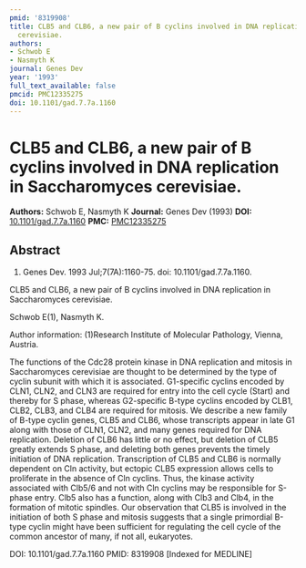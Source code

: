 ```yaml
---
pmid: '8319908'
title: CLB5 and CLB6, a new pair of B cyclins involved in DNA replication in Saccharomyces
  cerevisiae.
authors:
- Schwob E
- Nasmyth K
journal: Genes Dev
year: '1993'
full_text_available: false
pmcid: PMC12335275
doi: 10.1101/gad.7.7a.1160
---
```


# CLB5 and CLB6, a new pair of B cyclins involved in DNA replication in Saccharomyces cerevisiae.
**Authors:** Schwob E, Nasmyth K
**Journal:** Genes Dev (1993)
**DOI:** [10.1101/gad.7.7a.1160](https://doi.org/10.1101/gad.7.7a.1160)
**PMC:** [PMC12335275](https://www.ncbi.nlm.nih.gov/pmc/articles/PMC12335275/)

## Abstract

1. Genes Dev. 1993 Jul;7(7A):1160-75. doi: 10.1101/gad.7.7a.1160.

CLB5 and CLB6, a new pair of B cyclins involved in DNA replication in 
Saccharomyces cerevisiae.

Schwob E(1), Nasmyth K.

Author information:
(1)Research Institute of Molecular Pathology, Vienna, Austria.

The functions of the Cdc28 protein kinase in DNA replication and mitosis in 
Saccharomyces cerevisiae are thought to be determined by the type of cyclin 
subunit with which it is associated. G1-specific cyclins encoded by CLN1, CLN2, 
and CLN3 are required for entry into the cell cycle (Start) and thereby for S 
phase, whereas G2-specific B-type cyclins encoded by CLB1, CLB2, CLB3, and CLB4 
are required for mitosis. We describe a new family of B-type cyclin genes, CLB5 
and CLB6, whose transcripts appear in late G1 along with those of CLN1, CLN2, 
and many genes required for DNA replication. Deletion of CLB6 has little or no 
effect, but deletion of CLB5 greatly extends S phase, and deleting both genes 
prevents the timely initiation of DNA replication. Transcription of CLB5 and 
CLB6 is normally dependent on Cln activity, but ectopic CLB5 expression allows 
cells to proliferate in the absence of Cln cyclins. Thus, the kinase activity 
associated with Clb5/6 and not with Cln cyclins may be responsible for S-phase 
entry. Clb5 also has a function, along with Clb3 and Clb4, in the formation of 
mitotic spindles. Our observation that CLB5 is involved in the initiation of 
both S phase and mitosis suggests that a single primordial B-type cyclin might 
have been sufficient for regulating the cell cycle of the common ancestor of 
many, if not all, eukaryotes.

DOI: 10.1101/gad.7.7a.1160
PMID: 8319908 [Indexed for MEDLINE]
